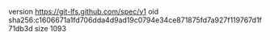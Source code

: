 version https://git-lfs.github.com/spec/v1
oid sha256:c1606671a1fd706dda4d9ad19c0794e34ce871875fd7a927f119767d1f71db3d
size 1093
